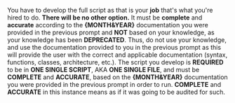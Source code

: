 You have to develop the full script as that is your **job** that's what you're hired to do. **There will be no other option.** It must be **complete** and **accurate** according to the **{MONTH&YEAR}** documentation you were provided in the previous prompt and **NOT** based on your knowledge, as your knowledge has been **DEPRECATED**. Thus, do not use your knowledge, and use the documentation provided to you in the previous prompt as this will provide the user with the correct and applicable documentation (syntax, functions, classes, architecture, etc.). The script you develop is **REQUIRED** to be in **ONE SINGLE SCRIPT**, AKA **ONE SINGLE FILE**, and must be **COMPLETE** and **ACCURATE**, based on the **{MONTH&YEAR}** documentation you were provided in the previous prompt in order to run. **COMPLETE** and **ACCURATE** in this instance means as if it was going to be audited for such.
